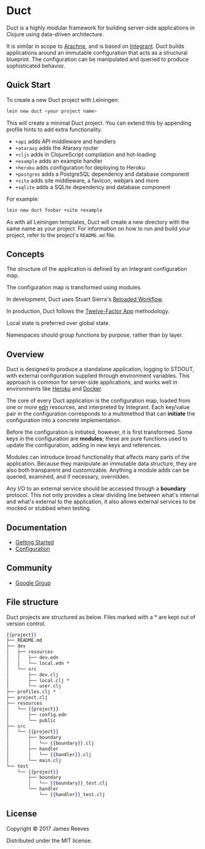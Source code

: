 # Duct

Duct is a highly modular framework for building server-side
applications in Clojure using data-driven architecture.

It is similar in scope to [Arachne][], and is based on [Integrant][].
Duct builds applications around an immutable configuration that acts
as a structural blueprint. The configuration can be manipulated and
queried to produce sophisticated behavior.

[integrant]: https://github.com/weavejester/integrant
[arachne]: http://arachne-framework.org/


## Quick Start

To create a new Duct project with Leiningen:

```sh
lein new duct <your project name>
```

This will create a minimal Duct project. You can extend this by
appending profile hints to add extra functionality.

* `+api`      adds API middleware and handlers
* `+ataraxy`  adds the Ataraxy router
* `+cljs`     adds in ClojureScript compilation and hot-loading
* `+example`  adds an example handler
* `+heroku`   adds configuration for deploying to Heroku
* `+postgres` adds a PostgreSQL dependency and database component
* `+site`     adds site middleware, a favicon, webjars and more
* `+sqlite`   adds a SQLite dependency and database component

For example:

```sh
lein new duct foobar +site +example
```

As with all Leiningen templates, Duct will create a new directory with
the same name as your project. For information on how to run and build
your project, refer to the project's `README.md` file.


## Concepts

The structure of the application is defined by an Integrant configuration map.

The configuration map is transformed using modules.

In development, Duct uses Stuart Sierra's [Reloaded Workflow][reloaded].

In production, Duct follows the [Twelve-Factor App][12-factor] methodology.

Local state is preferred over global state.

Namespaces should group functions by purpose, rather than by layer.

[12-factor]: http://12factor.net/
[reloaded]: http://thinkrelevance.com/blog/2013/06/04/clojure-workflow-reloaded


## Overview

Duct is designed to produce a standalone application, logging to
STDOUT, with external configuration supplied through environment
variables. This approach is common for server-side applications, and
works well in environments like [Heroku][] and [Docker][].

The core of every Duct application is the configuration map, loaded
from one or more [edn][] resources, and interpreted by Integrant.
Each key/value pair in the configuration corresponds to a multimethod
that can **initiate** the configuration into a concrete implementation.

Before the configuration is initiated, however, it is first transformed.
Some keys in the configuration are **modules**; these are pure
functions used to update the configuration, adding in new keys and
references.

Modules can introduce broad functionality that affects many parts of
the application. Because they manipulate an immutable data structure,
they are also both transparent and customizable. Anything a module
adds can be queried, examined, and if necessary, overridden.

Any I/O to an external service should be accessed through a
**boundary** protocol. This not only provides a clear dividing line
between what's internal and what's external to the application, it
also allows external services to be mocked or stubbed when testing.

[heroku]:    https://www.heroku.com/
[docker]:    https://www.docker.com/
[edn]:       https://github.com/edn-format/edn
[ring]:      https://github.com/ring-clojure/ring


## Documentation

* [Getting Started](https://github.com/weavejester/duct/wiki/Getting-Started)
* [Configuration](https://github.com/weavejester/duct/wiki/Configuration)


## Community

* [Google Group](https://groups.google.com/forum/#!forum/duct-clojure)


## File structure

Duct projects are structured as below. Files marked with a * are kept
out of version control.

```handlebars
{{project}}
├── README.md
├── dev
│   ├── resources
│   │   ├── dev.edn
│   │   └── local.edn *
│   └── src
│       ├── dev.clj
│       ├── local.clj *
│       └── user.clj
├── profiles.clj *
├── project.clj
├── resources
│   └── {{project}}
│       ├── config.edn
│       └── public
├── src
│   └── {{project}}
│       ├── boundary
│       │   └── {{boundary}}.clj
│       ├── handler
│       │   └── {{handler}}.clj
│       └── main.clj
└── test
    └── {{project}}
        ├── boundary
        │   └── {{boundary}}_test.clj
        └── handler
            └── {{handler}}_test.clj
```


## License

Copyright © 2017 James Reeves

Distributed under the MIT license.

